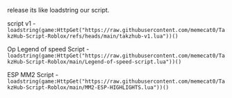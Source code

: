 release its like loadstring our script.


script v1 - ```loadstring(game:HttpGet("https://raw.githubusercontent.com/memecat0/TakzHub-Script-Roblox/refs/heads/main/takzhub-v1.lua"))()```


Op Legend of speed Script - ```loadstring(game:HttpGet("https://raw.githubusercontent.com/memecat0/TakzHub-Script-Roblox/main/Legend-of-speed-script.lua"))()```


ESP MM2 Script - ```loadstring(game:HttpGet("https://raw.githubusercontent.com/memecat0/TakzHub-Script-Roblox/main/MM2-ESP-HIGHLIGHTS.lua"))()```
